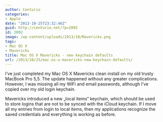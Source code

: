 ```yaml
---
author: Centurio
categories:
- Apple
date: "2013-10-25T23:32:46Z"
guid: http://centurio.net/?p=2092
id: 2092
image: /wp-content/uploads/2013/10/Mavericks.png
tags:
- Mac OS X
- Mavericks
title: Mac OS X Mavericks - new keychain defaults
url: /2013/10/25/mac-os-x-mavericks-new-keychain-defaults/
---
```

I&#8217;ve just completed my Mac OS X Mavericks clean install on my old trusty MacBook Pro 5,5. The update happened without any greater complications. However, I was missing all my WiFi and email passwords, although I&#8217;ve copied over my old login keychain.

Mavericks introduced a new &#8222;local items&#8220; keychain, which should be used to store logins that are not to be synced with the iCloud keychain. If I move all my entries from login to local items, then my applications recognize the saved credentials and everything is working as before.